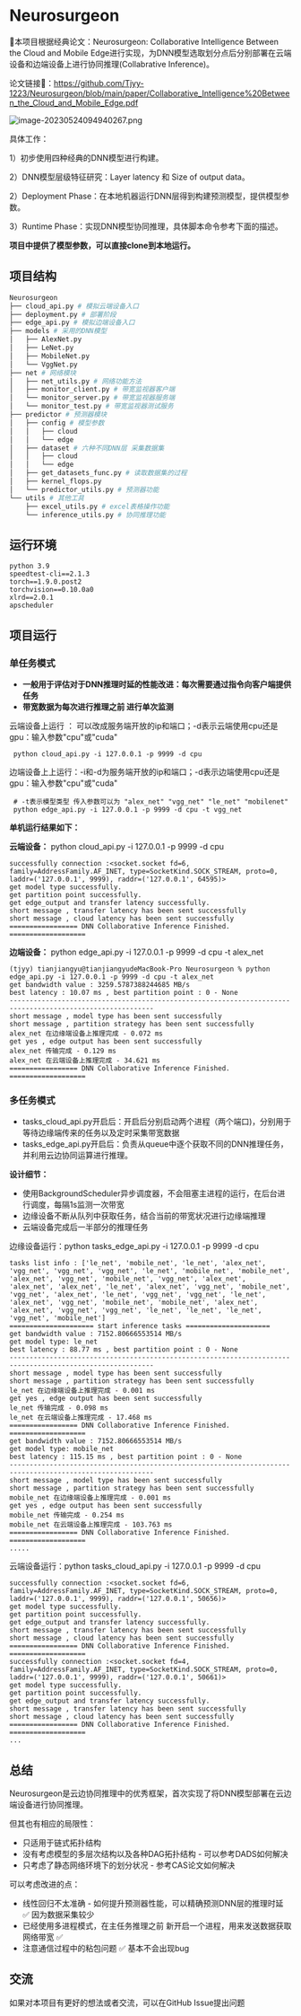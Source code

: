 # Neurosurgeon
🥳本项目根据经典论文：Neurosurgeon: Collaborative Intelligence Between the Cloud and Mobile Edge进行实现，为DNN模型选取划分点后分别部署在云端设备和边端设备上进行协同推理(Collabrative Inference)。

论文链接🔗：https://github.com/Tjyy-1223/Neurosurgeon/blob/main/paper/Collaborative_Intelligence%20Between_the_Cloud_and_Mobile_Edge.pdf

![image-20230524094940267.png](https://github.com/Tjyy-1223/Neurosurgeon/blob/main/assets/image-20230524094940267.png?raw=true)

具体工作：

1）初步使用四种经典的DNN模型进行构建。

2）DNN模型层级特征研究：Layer latency 和 Size of output data。

2）Deployment Phase：在本地机器运行DNN层得到构建预测模型，提供模型参数。

3）Runtime Phase：实现DNN模型协同推理，具体脚本命令参考下面的描述。

**项目中提供了模型参数，可以直接clone到本地运行。**

## 项目结构

```python
Neurosurgeon
├── cloud_api.py # 模拟云端设备入口
├── deployment.py # 部署阶段
├── edge_api.py # 模拟边端设备入口
├── models # 采用的DNN模型
│   ├── AlexNet.py
│   ├── LeNet.py
│   ├── MobileNet.py
│   └── VggNet.py
├── net # 网络模块
│   ├── net_utils.py # 网络功能方法
│   ├── monitor_client.py # 带宽监视器客户端
│   └── monitor_server.py # 带宽监视器服务端
│   └── monitor_test.py # 带宽监视器测试服务
├── predictor # 预测器模块
│   ├── config # 模型参数
│   │   ├── cloud
│   │   └── edge
│   ├── dataset # 六种不同DNN层 采集数据集
│   │   ├── cloud
│   │   └── edge
│   ├── get_datasets_func.py # 读取数据集的过程
│   ├── kernel_flops.py 
│   └── predictor_utils.py # 预测器功能
└── utils # 其他工具
    ├── excel_utils.py # excel表格操作功能
    └── inference_utils.py # 协同推理功能

```

## 运行环境

```
python 3.9
speedtest-cli==2.1.3
torch==1.9.0.post2
torchvision==0.10.0a0
xlrd==2.0.1
apscheduler
```

## 项目运行

### 单任务模式

+ **一般用于评估对于DNN推理时延的性能改进：每次需要通过指令向客户端提供任务**
+ **带宽数据为每次进行推理之前 进行单次监测**

云端设备上运行 ： 可以改成服务端开放的ip和端口；-d表示云端使用cpu还是gpu：输入参数"cpu"或"cuda"

```
 python cloud_api.py -i 127.0.0.1 -p 9999 -d cpu
```

边端设备上上运行：-i和-d为服务端开放的ip和端口；-d表示边端使用cpu还是gpu：输入参数"cpu"或"cuda"

```
 # -t表示模型类型 传入参数可以为 "alex_net" "vgg_net" "le_net" "mobilenet"
 python edge_api.py -i 127.0.0.1 -p 9999 -d cpu -t vgg_net
```

**单机运行结果如下：**

**云端设备：** python cloud_api.py -i 127.0.0.1 -p 9999 -d cpu

```
successfully connection :<socket.socket fd=6, family=AddressFamily.AF_INET, type=SocketKind.SOCK_STREAM, proto=0, laddr=('127.0.0.1', 9999), raddr=('127.0.0.1', 64595)>
get model type successfully.
get partition point successfully.
get edge_output and transfer latency successfully.
short message , transfer latency has been sent successfully
short message , cloud latency has been sent successfully
================= DNN Collaborative Inference Finished. ===================
```

**边端设备：** python edge_api.py -i 127.0.0.1 -p 9999 -d cpu -t alex_net

```
(tjyy) tianjiangyu@tianjiangyudeMacBook-Pro Neurosurgeon % python edge_api.py -i 127.0.0.1 -p 9999 -d cpu -t alex_net
get bandwidth value : 3259.5787388244685 MB/s
best latency : 10.07 ms , best partition point : 0 - None
----------------------------------------------------------------------------------------------------------
short message , model type has been sent successfully
short message , partition strategy has been sent successfully
alex_net 在边缘端设备上推理完成 - 0.072 ms
get yes , edge output has been sent successfully
alex_net 传输完成 - 0.129 ms
alex_net 在云端设备上推理完成 - 34.621 ms
================= DNN Collaborative Inference Finished. ===================
```



### 多任务模式

+ tasks_cloud_api.py开启后：开启后分别启动两个进程（两个端口)，分别用于等待边缘端传来的任务以及定时采集带宽数据
+ tasks_edge_api.py开启后：负责从queue中逐个获取不同的DNN推理任务，并利用云边协同运算进行推理。

**设计细节：**

+ 使用BackgroundScheduler异步调度器，不会阻塞主进程的运行，在后台进行调度，每隔1s监测一次带宽
+ 边缘设备不断从队列中获取任务，结合当前的带宽状况进行边缘端推理
+ 云端设备完成后一半部分的推理任务



边缘设备运行：python tasks_edge_api.py -i 127.0.0.1 -p 9999 -d cpu

```
tasks list info : ['le_net', 'mobile_net', 'le_net', 'alex_net', 'vgg_net', 'vgg_net', 'vgg_net', 'le_net', 'mobile_net', 'mobile_net', 'alex_net', 'vgg_net', 'mobile_net', 'vgg_net', 'alex_net', 'alex_net', 'alex_net', 'le_net', 'alex_net', 'vgg_net', 'mobile_net', 'vgg_net', 'alex_net', 'le_net', 'vgg_net', 'vgg_net', 'le_net', 'alex_net', 'vgg_net', 'mobile_net', 'mobile_net', 'alex_net', 'alex_net', 'vgg_net', 'vgg_net', 'le_net', 'le_net', 'le_net', 'vgg_net', 'mobile_net']
===================== start inference tasks ===================== 
get bandwidth value : 7152.80666553514 MB/s
get model type: le_net 
best latency : 88.77 ms , best partition point : 0 - None
----------------------------------------------------------------------------------------------------------
short message , model type has been sent successfully
short message , partition strategy has been sent successfully
le_net 在边缘端设备上推理完成 - 0.001 ms
get yes , edge output has been sent successfully
le_net 传输完成 - 0.098 ms
le_net 在云端设备上推理完成 - 17.468 ms
================= DNN Collaborative Inference Finished. ===================
get bandwidth value : 7152.80666553514 MB/s
get model type: mobile_net 
best latency : 115.15 ms , best partition point : 0 - None
----------------------------------------------------------------------------------------------------------
short message , model type has been sent successfully
short message , partition strategy has been sent successfully
mobile_net 在边缘端设备上推理完成 - 0.001 ms
get yes , edge output has been sent successfully
mobile_net 传输完成 - 0.254 ms
mobile_net 在云端设备上推理完成 - 103.763 ms
================= DNN Collaborative Inference Finished. ===================
.....
```

云端设备运行：python tasks_cloud_api.py -i 127.0.0.1 -p 9999 -d cpu

```
successfully connection :<socket.socket fd=6, family=AddressFamily.AF_INET, type=SocketKind.SOCK_STREAM, proto=0, laddr=('127.0.0.1', 9999), raddr=('127.0.0.1', 50656)>
get model type successfully.
get partition point successfully.
get edge_output and transfer latency successfully.
short message , transfer latency has been sent successfully
short message , cloud latency has been sent successfully
================= DNN Collaborative Inference Finished. ===================
successfully connection :<socket.socket fd=4, family=AddressFamily.AF_INET, type=SocketKind.SOCK_STREAM, proto=0, laddr=('127.0.0.1', 9999), raddr=('127.0.0.1', 50661)>
get model type successfully.
get partition point successfully.
get edge_output and transfer latency successfully.
short message , transfer latency has been sent successfully
short message , cloud latency has been sent successfully
================= DNN Collaborative Inference Finished. ===================
...
```



## 总结

Neurosurgeon是云边协同推理中的优秀框架，首次实现了将DNN模型部署在云边端设备进行协同推理。

但其也有相应的局限性：

+ 只适用于链式拓扑结构
+ 没有考虑模型的多层次结构以及各种DAG拓扑结构 - 可以参考DADS如何解决
+ 只考虑了静态网络环境下的划分状况 - 参考CAS论文如何解决

可以考虑改进的点：

+  线性回归不太准确 - 如何提升预测器性能，可以精确预测DNN层的推理时延 ✅ 因为数据采集较少
+ 已经使用多进程模式，在主任务推理之前 新开启一个进程，用来发送数据获取网络带宽 ✅ 
+ 注意通信过程中的粘包问题 ✅ 基本不会出现bug

## 交流

如果对本项目有更好的想法或者交流，可以在GitHub Issue提出问题
